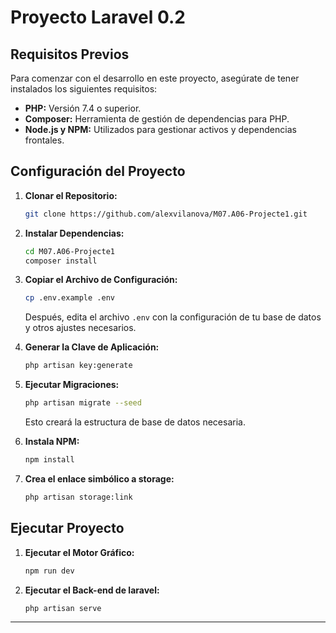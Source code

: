 # Proyecto Laravel 0.2

## Requisitos Previos

Para comenzar con el desarrollo en este proyecto, asegúrate de tener instalados los siguientes requisitos:

- **PHP:** Versión 7.4 o superior.
- **Composer:** Herramienta de gestión de dependencias para PHP.
- **Node.js y NPM:** Utilizados para gestionar activos y dependencias frontales.

## Configuración del Proyecto

1. **Clonar el Repositorio:**

    ```bash
    git clone https://github.com/alexvilanova/M07.A06-Projecte1.git
    ```

2. **Instalar Dependencias:**

    ```bash
    cd M07.A06-Projecte1
    composer install
    ```

3. **Copiar el Archivo de Configuración:**

    ```bash
    cp .env.example .env
    ```

    Después, edita el archivo `.env` con la configuración de tu base de datos y otros ajustes necesarios.

4. **Generar la Clave de Aplicación:**

    ```bash
    php artisan key:generate
    ```

5. **Ejecutar Migraciones:**

    ```bash
    php artisan migrate --seed
    ```

    Esto creará la estructura de base de datos necesaria.

6. **Instala NPM:**

    ```bash
    npm install
    ```

7. **Crea el enlace simbólico a storage:**

    ```bash
    php artisan storage:link
    ```

## Ejecutar Proyecto

1. **Ejecutar el Motor Gráfico:**
    ```bash
    npm run dev
    ```

2. **Ejecutar el Back-end de laravel:**

    ```bash
    php artisan serve
    ```

---

